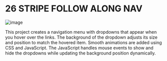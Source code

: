 # 26 STRIPE FOLLOW ALONG NAV

![image](https://github.com/user-attachments/assets/2a0e3563-4d4c-41d9-8047-09ed30e4bac9)

This project creates a navigation menu with dropdowns that appear when you hover over the links. The background of the dropdown adjusts its size and position to match the hovered item. Smooth animations are added using CSS and JavaScript. The JavaScript handles mouse events to show and hide the dropdowns while updating the background position dynamically.
